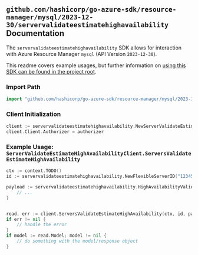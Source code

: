 
## `github.com/hashicorp/go-azure-sdk/resource-manager/mysql/2023-12-30/servervalidateestimatehighavailability` Documentation

The `servervalidateestimatehighavailability` SDK allows for interaction with Azure Resource Manager `mysql` (API Version `2023-12-30`).

This readme covers example usages, but further information on [using this SDK can be found in the project root](https://github.com/hashicorp/go-azure-sdk/tree/main/docs).

### Import Path

```go
import "github.com/hashicorp/go-azure-sdk/resource-manager/mysql/2023-12-30/servervalidateestimatehighavailability"
```


### Client Initialization

```go
client := servervalidateestimatehighavailability.NewServerValidateEstimateHighAvailabilityClientWithBaseURI("https://management.azure.com")
client.Client.Authorizer = authorizer
```


### Example Usage: `ServerValidateEstimateHighAvailabilityClient.ServersValidateEstimateHighAvailability`

```go
ctx := context.TODO()
id := servervalidateestimatehighavailability.NewFlexibleServerID("12345678-1234-9876-4563-123456789012", "example-resource-group", "flexibleServerName")

payload := servervalidateestimatehighavailability.HighAvailabilityValidationEstimation{
	// ...
}


read, err := client.ServersValidateEstimateHighAvailability(ctx, id, payload)
if err != nil {
	// handle the error
}
if model := read.Model; model != nil {
	// do something with the model/response object
}
```

